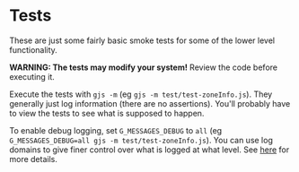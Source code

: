 # Tests

These are just some fairly basic smoke tests for some of the lower level functionality.

**WARNING: The tests may modify your system!** Review the code before executing it.

Execute the tests with `gjs -m` (eg `gjs -m test/test-zoneInfo.js`). They generally just log information (there are no assertions). You'll probably have to view the tests to see what is supposed to happen.

To enable debug logging, set `G_MESSAGES_DEBUG` to `all` (eg `G_MESSAGES_DEBUG=all gjs -m test/test-zoneInfo.js`). You can use log domains to give finer control over what is logged at what level. See [here](https://docs.gtk.org/glib/logging.html#log-domains) for more details.
